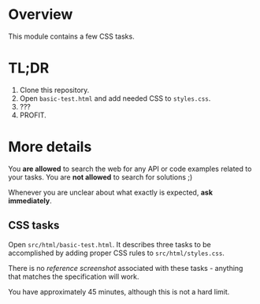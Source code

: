 # Overview

This module contains a few CSS tasks.

# TL;DR

1. Clone this repository.
1. Open `basic-test.html` and add needed CSS to `styles.css`. 
1. ???
1. PROFIT.

# More details

You **are allowed** to search the web for any API or code examples related to your tasks. You are **not allowed** to search for solutions ;) 

Whenever you are unclear about what exactly is expected, **ask immediately**.

## CSS tasks

Open `src/html/basic-test.html`. It describes three tasks to be accomplished by adding proper CSS rules to `src/html/styles.css`.

There is no *reference screenshot* associated with these tasks - anything that matches the specification will work.

You have approximately 45 minutes, although this is not a hard limit.